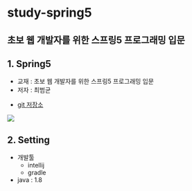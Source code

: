 # study-spring5

## 초보 웹 개발자를 위한 스프링5 프로그래밍 입문


## 1. Spring5

- 교재 : 초보 웹 개발자를 위한 스프링5 프로그래밍 입문
- 저자 : 최범균

* <a href="https://github.com/madvirus/spring5fs">git 저장소</a>

![](https://www.kame.co.kr/board/down/book/spring5fs-web.jpg)

## 2. Setting

- 개발툴 
  - intellij
  - gradle
- java : 1.8
